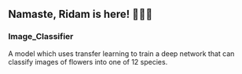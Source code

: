 ## Namaste, Ridam is here! 🙏🇮🇳
### Image_Classifier
A model which uses transfer learning to train a deep network that can classify images of flowers into one of 12 species.
